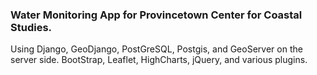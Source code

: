 <h3>Water Monitoring App for Provincetown Center for Coastal Studies.</h3>

Using Django, GeoDjango, PostGreSQL, Postgis, and GeoServer on the server side. BootStrap, Leaflet, HighCharts, jQuery, and various plugins.
